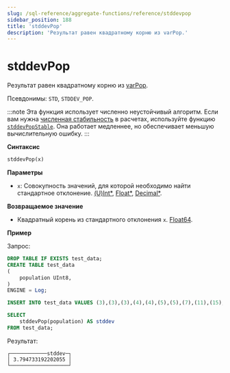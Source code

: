 ```yaml
---
slug: /sql-reference/aggregate-functions/reference/stddevpop
sidebar_position: 188
title: 'stddevPop'
description: 'Результат равен квадратному корню из varPop.'
---
```



# stddevPop

Результат равен квадратному корню из [varPop](../../../sql-reference/aggregate-functions/reference/varpop.md).

Псевдонимы: `STD`, `STDDEV_POP`.

:::note
Эта функция использует численно неустойчивый алгоритм. Если вам нужна [численная стабильность](https://en.wikipedia.org/wiki/Numerical_stability) в расчетах, используйте функцию [`stddevPopStable`](../reference/stddevpopstable.md). Она работает медленнее, но обеспечивает меньшую вычислительную ошибку.
:::

**Синтаксис**

```sql
stddevPop(x)
```

**Параметры**

- `x`: Совокупность значений, для которой необходимо найти стандартное отклонение. [(U)Int*](../../data-types/int-uint.md), [Float*](../../data-types/float.md), [Decimal*](../../data-types/decimal.md).

**Возвращаемое значение**

- Квадратный корень из стандартного отклонения `x`. [Float64](../../data-types/float.md).

**Пример**

Запрос:

```sql
DROP TABLE IF EXISTS test_data;
CREATE TABLE test_data
(
    population UInt8,
)
ENGINE = Log;

INSERT INTO test_data VALUES (3),(3),(3),(4),(4),(5),(5),(7),(11),(15);

SELECT
    stddevPop(population) AS stddev
FROM test_data;
```

Результат:

```response
┌────────────stddev─┐
│ 3.794733192202055 │
└───────────────────┘
```
